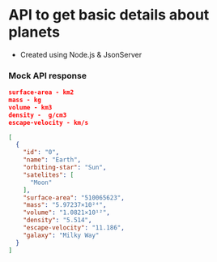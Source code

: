# API to get basic details about planets
- Created using Node.js & JsonServer
### Mock API response
```json
surface-area - km2
mass - kg
volume - km3
density -  g/cm3
escape-velocity - km/s

[
  {
    "id": "0",
    "name": "Earth",
    "orbiting-star": "Sun",
    "satelites": [
      "Moon"
    ],
    "surface-area": "510065623",
    "mass": "5.97237×10²⁴",
    "volume": "1.0821×10¹²",
    "density": "5.514",
    "escape-velocity": "11.186",
    "galaxy": "Milky Way"
  }
]
```

